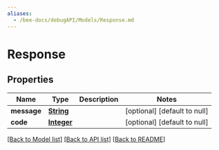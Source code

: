```yaml
---
aliases:
  - /bee-docs/debugAPI/Models/Response.md
---
```

# Response
## Properties

Name | Type | Description | Notes
------------ | ------------- | ------------- | -------------
**message** | [**String**](string.md) |  | [optional] [default to null]
**code** | [**Integer**](integer.md) |  | [optional] [default to null]

[[Back to Model list]](../README.md#documentation-for-models) [[Back to API list]](../README.md#documentation-for-api-endpoints) [[Back to README]](../README.md)
